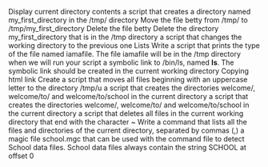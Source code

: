Display current directory contents
a script that creates a directory named my_first_directory in the /tmp/ directory
Move the file betty from /tmp/ to /tmp/my_first_directory
Delete the file betty
Delete the directory my_first_directory that is in the /tmp directory
a script that changes the working directory to the previous one
Lists
Write a script that prints the type of the file named iamafile. The file iamafile will be in the /tmp directory when we will run your script
 a symbolic link to /bin/ls, named __ls__. The symbolic link should be created in the current working directory
Copying html link
Create a script that moves all files beginning with an uppercase letter to the directory /tmp/u
 a script that creates the directories welcome/, welcome/to/ and welcome/to/school in the current directory
a script that creates the directories welcome/, welcome/to/ and welcome/to/school in the current directory
 a script that deletes all files in the current working directory that end with the character ~
Write a command that lists all the files and directories of the current directory, separated by commas (,)
a magic file school.mgc that can be used with the command file to detect School data files. School data files always contain the string SCHOOL at offset 0
